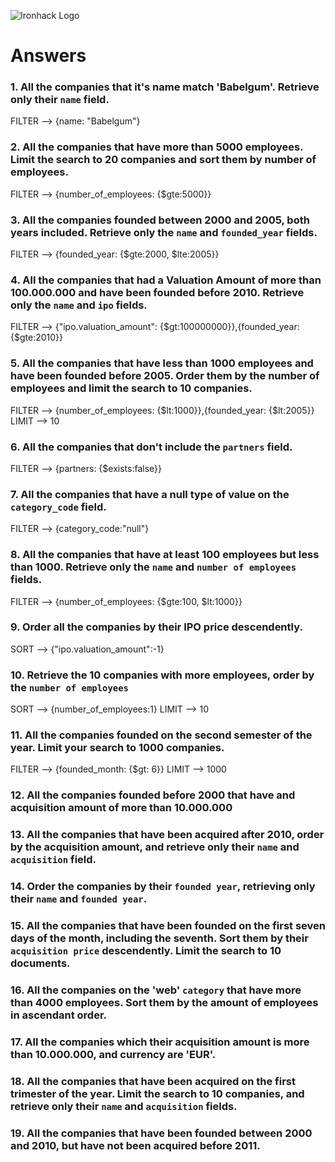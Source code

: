 ![Ironhack Logo](https://i.imgur.com/1QgrNNw.png)

# Answers

### 1. All the companies that it's name match 'Babelgum'. Retrieve only their `name` field.

FILTER --> {name: "Babelgum"}

### 2. All the companies that have more than 5000 employees. Limit the search to 20 companies and sort them by **number of employees**.

FILTER --> {number_of_employees: {$gte:5000}}


### 3. All the companies founded between 2000 and 2005, both years included. Retrieve only the `name` and `founded_year` fields.

FILTER --> {founded_year: {$gte:2000, $lte:2005}}


### 4. All the companies that had a Valuation Amount of more than 100.000.000 and have been founded before 2010. Retrieve only the `name` and `ipo` fields.

FILTER --> {"ipo.valuation_amount": {$gt:100000000}},{founded_year: {$gte:2010}}

### 5. All the companies that have less than 1000 employees and have been founded before 2005. Order them by the number of employees and limit the search to 10 companies.

FILTER --> {number_of_employees: {$lt:1000}},{founded_year: {$lt:2005}}
LIMIT --> 10

### 6. All the companies that don't include the `partners` field.

FILTER --> {partners: {$exists:false}}

### 7. All the companies that have a null type of value on the `category_code` field.

FILTER --> {category_code:"null"}

### 8. All the companies that have at least 100 employees but less than 1000. Retrieve only the `name` and `number of employees` fields.

FILTER --> {number_of_employees: {$gte:100, $lt:1000}}

### 9. Order all the companies by their IPO price descendently.

SORT --> {"ipo.valuation_amount":-1}

### 10. Retrieve the 10 companies with more employees, order by the `number of employees`

SORT --> {number_of_employees:1}
LIMIT --> 10

### 11. All the companies founded on the second semester of the year. Limit your search to 1000 companies.

FILTER --> {founded_month: {$gt: 6}}
LIMIT --> 1000

### 12. All the companies founded before 2000 that have and acquisition amount of more than 10.000.000

<!-- Your Code Goes Here -->

### 13. All the companies that have been acquired after 2010, order by the acquisition amount, and retrieve only their `name` and `acquisition` field.

<!-- Your Code Goes Here -->

### 14. Order the companies by their `founded year`, retrieving only their `name` and `founded year`.

<!-- Your Code Goes Here -->

### 15. All the companies that have been founded on the first seven days of the month, including the seventh. Sort them by their `acquisition price` descendently. Limit the search to 10 documents.

<!-- Your Code Goes Here -->

### 16. All the companies on the 'web' `category` that have more than 4000 employees. Sort them by the amount of employees in ascendant order.

<!-- Your Code Goes Here -->

### 17. All the companies which their acquisition amount is more than 10.000.000, and currency are 'EUR'.

<!-- Your Code Goes Here -->

### 18. All the companies that have been acquired on the first trimester of the year. Limit the search to 10 companies, and retrieve only their `name` and `acquisition` fields.

<!-- Your Code Goes Here -->

### 19. All the companies that have been founded between 2000 and 2010, but have not been acquired before 2011.

<!-- Your Code Goes Here -->
